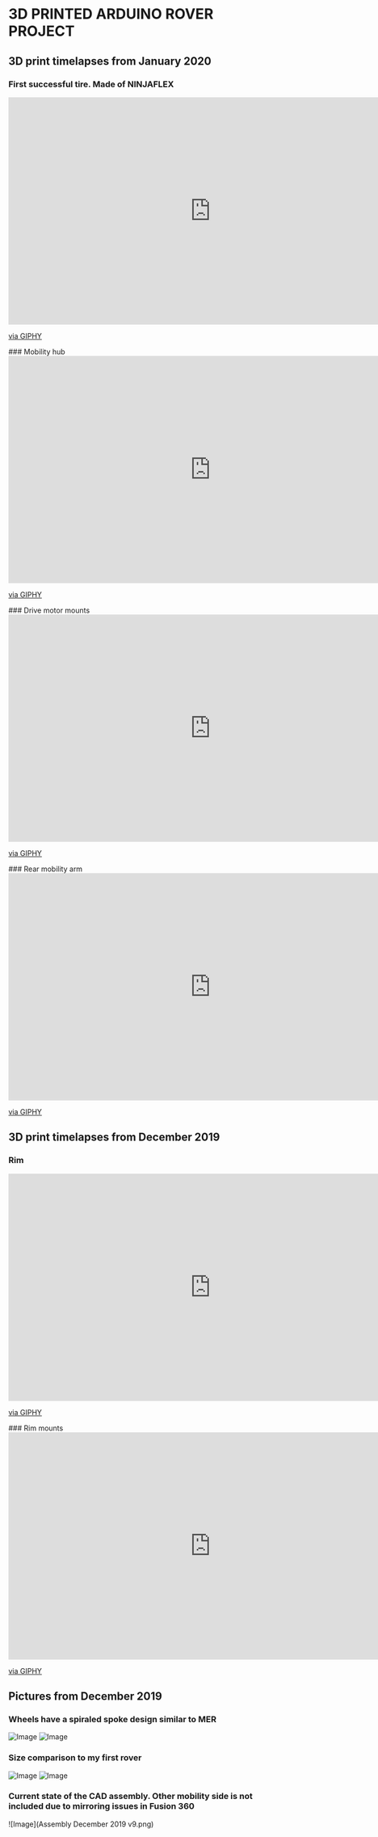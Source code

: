 # 3D PRINTED ARDUINO ROVER PROJECT

## 3D print timelapses from January 2020
### First successful tire. Made of NINJAFLEX
<iframe src="https://giphy.com/embed/gKNfcxjXC3zx1pa01F" width="800" height="450" frameBorder="0" class="giphy-embed" allowFullScreen></iframe><p><a href="https://giphy.com/gifs/gKNfcxjXC3zx1pa01F">via GIPHY</a></p>
### Mobility hub
<iframe src="https://giphy.com/embed/j3nBfI55rta3PTU4oi" width="800" height="450" frameBorder="0" class="giphy-embed" allowFullScreen></iframe><p><a href="https://giphy.com/gifs/j3nBfI55rta3PTU4oi">via GIPHY</a></p>
### Drive motor mounts
<iframe src="https://giphy.com/embed/XBubGuu9Q5351YPY6j" width="800" height="450" frameBorder="0" class="giphy-embed" allowFullScreen></iframe><p><a href="https://giphy.com/gifs/XBubGuu9Q5351YPY6j">via GIPHY</a></p>
### Rear mobility arm
<iframe src="https://giphy.com/embed/JpS6J3BygAjSKsUs1J" width="800" height="450" frameBorder="0" class="giphy-embed" allowFullScreen></iframe><p><a href="https://giphy.com/gifs/JpS6J3BygAjSKsUs1J">via GIPHY</a></p>

## 3D print timelapses from December 2019
### Rim
<iframe src="https://giphy.com/embed/USs3zfmjgtTSIVOs8Z" width="800" height="450" frameBorder="0" class="giphy-embed" allowFullScreen></iframe><p><a href="https://giphy.com/gifs/USs3zfmjgtTSIVOs8Z">via GIPHY</a></p>
### Rim mounts
<iframe src="https://giphy.com/embed/fWrD8k0yxPMyoSrpLK" width="800" height="450" frameBorder="0" class="giphy-embed" allowFullScreen></iframe><p><a href="https://giphy.com/gifs/fWrD8k0yxPMyoSrpLK">via GIPHY</a></p>

## Pictures from December 2019
### Wheels have a spiraled spoke design similar to MER
![Image](IMG_20200101_071252.jpg)
![Image](IMG_20200101_200339.jpg)
### Size comparison to my first rover
![Image](IMG_20191227_183701.jpg)
![Image](IMG_20191227_183734.jpg)
### Current state of the CAD assembly. Other mobility side is not included due to mirroring issues in Fusion 360
![Image](Assembly December 2019 v9.png)
